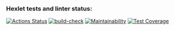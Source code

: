 ### Hexlet tests and linter status:
[![Actions Status](https://github.com/AndreyKrymski/frontend-project-lvl3/workflows/hexlet-check/badge.svg)](https://github.com/AndreyKrymski/frontend-project-lvl3/actions)
[![build-check](https://github.com/AndreyKrymski/frontend-project-lvl3/actions/workflows/build.yml/badge.svg)](https://github.com/AndreyKrymski/frontend-project-lvl3/actions/workflows/build.yml)
[![Maintainability](https://api.codeclimate.com/v1/badges/47525e411bf96fcb33fa/maintainability)](https://codeclimate.com/github/AndreyKrymski/frontend-project-lvl3/maintainability)
[![Test Coverage](https://api.codeclimate.com/v1/badges/47525e411bf96fcb33fa/test_coverage)](https://codeclimate.com/github/AndreyKrymski/frontend-project-lvl3/test_coverage)